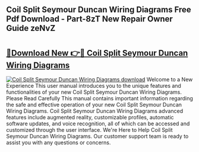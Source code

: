 ## Coil Split Seymour Duncan Wiring Diagrams Free Pdf Download - Part-8zT New Repair Owner Guide zeNvZ

# <h2><a href="http://dfhbne.blite.top/?on=Coil+Split+Seymour+Duncan+Wiring+Diagrams">🔗Download New 👉🔴 Coil Split Seymour Duncan Wiring Diagrams</a></h2>

[![Coil Split Seymour Duncan Wiring Diagrams download](https://i.imgur.com/lujVjoI.png)](http://dfhbne.blite.top/?on=Coil+Split+Seymour+Duncan+Wiring+Diagrams)
Welcome to a New Experience This user manual introduces you to the unique features and functionalities of your new Coil Split Seymour Duncan Wiring Diagrams. Please Read Carefully This manual contains important information regarding the safe and effective operation of your new Coil Split Seymour Duncan Wiring Diagrams. Coil Split Seymour Duncan Wiring Diagrams advanced features include augmented reality, customizable profiles, automatic software updates, and voice recognition, all of which can be accessed and customized through the user interface. We're Here to Help Coil Split Seymour Duncan Wiring Diagrams. Our customer support team is ready to assist you with any questions or concerns.
